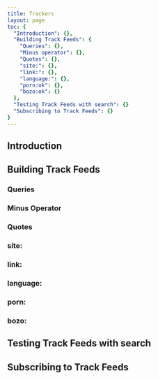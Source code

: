 ```yaml
---
title: Trackers
layout: page
toc: {
  "Introduction": {},
  "Building Track Feeds": {
    "Queries": {},
    "Minus operator": {},
    "Quotes": {},
    "site:": {},
    "link:": {},
    "language:": {},
    "porn:ok": {},
    "bozo:ok": {}
  },
  "Testing Track Feeds with search": {}
  "Subscribing to Track Feeds": {}
}
---
```


## Introduction

## Building Track Feeds

### Queries

### Minus Operator

### Quotes

### site:

### link:

### language:

### porn:

### bozo:

## Testing Track Feeds with search

## Subscribing to Track Feeds
